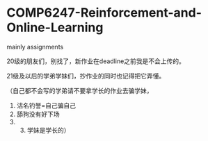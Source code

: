 # COMP6247-Reinforcement-and-Online-Learning
mainly assignments

20级的朋友们，别找了，新作业在deadline之前我是不会上传的。

21级及以后的学弟学妹们，抄作业的同时也记得把它弄懂。

（自己都不会写的学弟请不要拿学长的作业去骗学妹，
1. 沽名钓誉=自己骗自己 
2. 舔狗没有好下场 
3. 3. 学妹是学长的）



